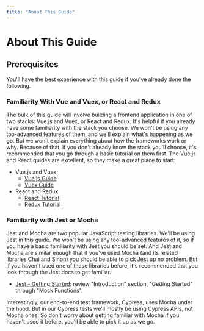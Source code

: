 ```yaml
---
title: "About This Guide"
---
```


# About This Guide

## Prerequisites

You'll have the best experience with this guide if you've already done the following.

### Familiarity With Vue and Vuex, or React and Redux

The bulk of this guide will involve building a frontend application in one of two stacks: Vue.js and Vuex, or React and Redux. It's helpful if you already have some familiarity with the stack you choose. We won't be using any too-advanced features of them, and we'll explain what's happening as we go. But we won't explain everything about how the frameworks work or why. Because of that, if you don't already know the stack you'll choose, it's recommended that you go through a basic tutorial on them first. The Vue.js and React guides are excellent, so they make a great place to start:

- Vue.js and Vuex
  - [Vue.js Guide](https://vuejs.org/v2/guide/)
  - [Vuex Guide](https://vuex.vuejs.org/guide/)
- React and Redux
  - [React Tutorial](https://reactjs.org/tutorial/tutorial.html)
  - [Redux Tutorial](https://redux.js.org/basics/basic-tutorial)

### Familiarity with Jest or Mocha

Jest and Mocha are two popular JavaScript testing libraries. We'll be using Jest in this guide. We won't be using any too-advanced features of it, so if you have a basic familiarity with Jest you should be set. And Jest and Mocha are similar enough that if you've used Mocha (and its related libraries Chai and Sinon) you should be able to pick Jest up no problem. But if you haven't used one of these libraries before, it's recommended that you look through the Jest docs to get familiar.

- [Jest - Getting Started](https://jestjs.io/docs/en/getting-started): review "Introduction" section, "Getting Started" through "Mock Functions".

Interestingly, our end-to-end test framework, Cypress, uses Mocha under the hood. But in our Cypress tests we'll mostly be using Cypress APIs, not Mocha ones. So don't worry about getting familiar with Mocha if you haven't used it before: you'll be able to pick it up as we go.
